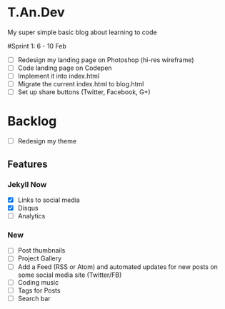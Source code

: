 # T.An.Dev
My super simple basic blog about learning to code

#Sprint 1: 6 - 10 Feb
- [ ] Redesign my landing page on Photoshop (hi-res wireframe)
- [ ] Code landing page on Codepen
- [ ] Implement it into index.html
- [ ] Migrate the current index.html to blog.html
- [ ] Set up share buttons (Twitter, Facebook, G+)

# Backlog
- [ ] Redesign my theme

## Features
### Jekyll Now
- [x] Links to social media
- [x] Disqus
- [ ] Analytics

### New
- [ ] Post thumbnails
- [ ] Project Gallery
- [ ] Add a Feed (RSS or Atom) and automated updates for new posts on some social media site (Twitter/FB)
- [ ] Coding music
- [ ] Tags for Posts
- [ ] Search bar
